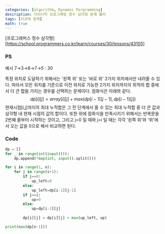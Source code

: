 ```yaml
---
categories: [algorithm, Dynamic Porgramming]
description: 다이나믹 프로그래밍 정수 삼각형 문제 풀이
tags: [이코테 문제]
math: true
---
```


[프로그래머스 정수 삼각형][https://school.programmers.co.kr/learn/courses/30/lessons/43105]

### PS

예시 7&rarr;3&rarr;8&rarr;7&rarr;5 : 30

특정 위치로 도달하기 위해서는 '왼쪽 위' 또는 '바로 위' 2가지 위치에서만 내려올 수 있다. 따라서 모든 위치를 기준으로 이전 위치로 가능한 2가지 위치까지의 최적의 합 중에서 더 큰 합을 가지는 경우를 선택하는 문제이다. 점화식은 아래와 같다.
$$
dp[i][j]=array[i][j]+max(dp[i-1][j-1], dp[i-1][j])
$$
현재시점[i,j]까지의 최대 누적합은 그 전 단계에서 올 수 있는 최대 누적합 중 더 큰 값과 삼각형 내 현재 시점의 값의 합이다. 또한 위에 점화식을 만족시키기 위해서는 반복문을 2번째 줄부터 시작하는 것이고, 그리고 j=0 일 때와 j=i 일 때는 각각 '왼쪽 위'와 '위'에서 오는 값을 0으로 해서 비교하면 된다.

### Code

```python
dp = []
for _ in range(int(input())):
    dp.append(*map(int, input().split()))

for i in range(1, n):
    for j in range(i+1):
        if j==0:
            up_left=0
        else:
            up_left=dp[i-1][j-1]
        if j==i:
            up=0
        else:
            up=dp[i-1][j]
        
        dp[i][j] = dp[i][j] + max(up_left, up)

print(max(dp[n-1]))
```

